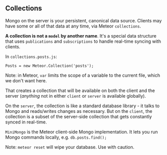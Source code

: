 ## Collections

Mongo on the server is your persistent, canonical data source. Clients may have some or all of that data at any time, via Meteor `collections`.

**A collection is not a `model` by another name**. It's a special data structure that uses `publications` and `subscriptions` to handle real-time syncing with clients.

In `collections.posts.js`:

```
Posts = new Meteor.Collection('posts');
```
Note: in Meteor, `var` limits the scope of a variable to the current file, which we don't want here.

That creates a collection that will be available on both the client and the server (_anything_ not in either `client` or `server` is available globally).

On the `server`, the collection is like a standard database library - it talks to Mongo and reads/writes changes as necessary. But on the `client`, the collection is a subset of the server-side collection that gets constantly synced in real-time.

`MiniMongo` is the Meteor client-side Mongo implementation. It lets you run Mongo commands locally, e.g. `db.posts.find();`

Note: `meteor reset` will wipe your database. Use with caution.





